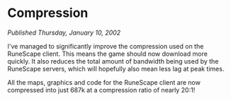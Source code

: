 # Compression
*Published Thursday, January 10, 2002*

I've managed to significantly improve the compression used on the RuneScape client. This means the game should now download more quickly. It also reduces the total amount of bandwidth being used by the RuneScape servers, which will hopefully also mean less lag at peak times.

All the maps, graphics and code for the RuneScape client are now compressed into just 687k at a compression ratio of nearly 20:1!
